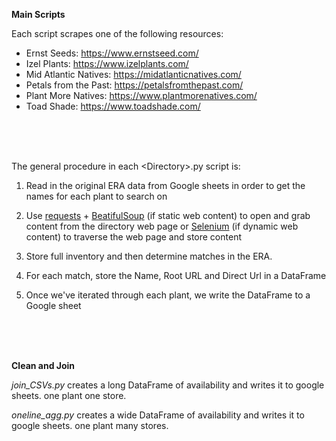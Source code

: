 **Main Scripts**

Each script scrapes one of the following resources: 

* Ernst Seeds: https://www.ernstseed.com/
* Izel Plants: https://www.izelplants.com/
* Mid Atlantic Natives: https://midatlanticnatives.com/
* Petals from the Past: https://petalsfromthepast.com/
* Plant More Natives: https://www.plantmorenatives.com/
* Toad Shade: https://www.toadshade.com/

<br>
<br>
<br>

The general procedure in each \<Directory\>.py script is: 

1. Read in the original ERA data from Google sheets in order to get the names for each plant to search on

2. Use [requests](https://docs.python-requests.org/en/latest/) + [BeatifulSoup](https://www.crummy.com/software/BeautifulSoup/bs4/doc/) (if static web content) to open and grab content from the directory web page or [Selenium](https://www.selenium.dev/documentation/) (if dynamic web content) to traverse the web page and store content

3. Store full inventory and then determine matches in the ERA. 

4. For each match, store the Name, Root URL and Direct Url in a DataFrame

4. Once we've iterated through each plant, we write the DataFrame to a Google sheet 


<br>
<br>
<br>



**Clean and Join**

*join_CSVs.py* creates a long DataFrame of availability and writes it to google sheets. one plant one store. 

*oneline_agg.py* creates a wide DataFrame of availability and writes it to google sheets. one plant many stores. 




